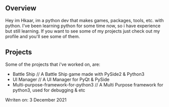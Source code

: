 ## Overview
Hey im Hkaar, im a python dev that makes games, packages, tools, etc. with python.
I've been learning python for some time now, so i have experience but still learning.
If you want to see some of my projects just check out my profile and you'll see some
of them.

## Projects
Some of the projects that i've worked on, are:
- Battle Ship // A Battle Ship game made with PySide2 & Python3
- UI Manager // A UI Manager for PyQt & PySide
- Multi-purpose-framework-for-python3 // A Multi Purpose framework for python3, used for debugging & etc

Wrriten on: 3 December 2021
